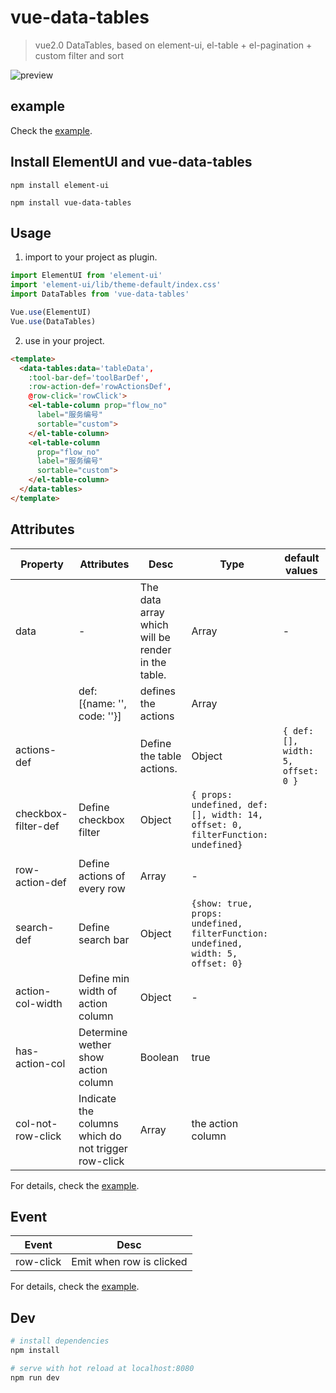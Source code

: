 # vue-data-tables

> vue2.0 DataTables, based on element-ui, el-table + el-pagination + custom filter and sort


![preview](https://github.com/njleonzhang/vue-data-tables/blob/master/Assets/desc.png)

## example
Check the [example](https://github.com/njleonzhang/vue-data-tables/blob/master/example/App.vue).

## Install ElementUI and vue-data-tables
`npm install element-ui`

`npm install vue-data-tables`

## Usage
1. import to your project as plugin.

```js
import ElementUI from 'element-ui'
import 'element-ui/lib/theme-default/index.css'
import DataTables from 'vue-data-tables'

Vue.use(ElementUI)
Vue.use(DataTables)
```

2. use in your project.
```html
<template>
  <data-tables:data='tableData',    
    :tool-bar-def='toolBarDef',
    :row-action-def='rowActionsDef',
    @row-click='rowClick'>
    <el-table-column prop="flow_no"
      label="服务编号"
      sortable="custom">
    </el-table-column>
    <el-table-column
      prop="flow_no"
      label="服务编号"
      sortable="custom">
    </el-table-column>
  </data-tables>
</template>
```

## Attributes
| Property   |    Attributes    | Desc            | Type            |  default values |
|-------------  |---------------- | ----- |---------------------- | ----- |
| data | - | The data array which will be render in the table.| Array | - |
|  | def: [{name: '', code: ''}] | defines the actions | Array |  |
| actions-def |  | Define the table actions. | Object | `{ def: [], width: 5, offset: 0 }` |
| checkbox-filter-def | Define checkbox filter | Object | `{ props: undefined, def: [], width: 14, offset: 0, filterFunction: undefined}` |
| |  | | |
| row-action-def | Define actions of every row | Array | - |
| search-def | Define search bar | Object | `{show: true, props: undefined, filterFunction: undefined, width: 5, offset: 0}` |
| action-col-width | Define min width of action column  | Object | - |
| has-action-col | Determine wether show action column | Boolean | true |
| col-not-row-click | Indicate the columns which do not trigger row-click | Array | the action column |

For details, check the [example](https://github.com/njleonzhang/vue-data-tables/blob/master/example/App.vue).

## Event
| Event          | Desc            |
| ---- | ---- |
| row-click | Emit when row is clicked |

For details, check the [example](https://github.com/njleonzhang/vue-data-tables/blob/master/example/App.vue).

## Dev

``` bash
# install dependencies
npm install

# serve with hot reload at localhost:8080
npm run dev
```
